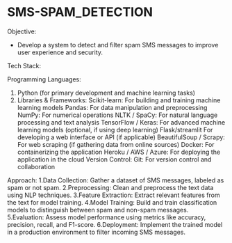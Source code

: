 # SMS-SPAM_DETECTION
Objective:
* Develop a system to detect and filter spam SMS messages to improve user experience and security.

Tech Stack:

Programming Languages:
1. Python (for primary development and machine learning tasks)
2. Libraries & Frameworks:
Scikit-learn: For building and training machine learning models
Pandas: For data manipulation and preprocessing
NumPy: For numerical operations
NLTK / SpaCy: For natural language processing and text analysis
TensorFlow / Keras: For advanced machine learning models (optional, if using deep learning)
Flask/streamlit For developing a web interface or API (if applicable)
BeautifulSoup / Scrapy: For web scraping (if gathering data from online sources)
Docker: For containerizing the application
Heroku / AWS / Azure: For deploying the application in the cloud
Version Control:
Git: For version control and collaboration


Approach:
1.Data Collection: Gather a dataset of SMS messages, labeled as spam or not spam.
2.Preprocessing: Clean and preprocess the text data using NLP techniques.
3.Feature Extraction: Extract relevant features from the text for model training.
4.Model Training: Build and train classification models to distinguish between spam and non-spam messages.
5.Evaluation: Assess model performance using metrics like accuracy, precision, recall, and F1-score.
6.Deployment: Implement the trained model in a production environment to filter incoming SMS messages.
